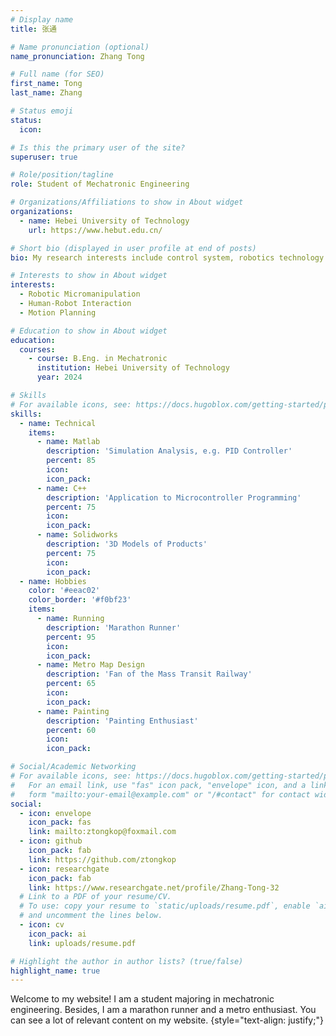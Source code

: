 ```yaml
---
# Display name
title: 张通

# Name pronunciation (optional)
name_pronunciation: Zhang Tong

# Full name (for SEO)
first_name: Tong
last_name: Zhang

# Status emoji
status:
  icon: 

# Is this the primary user of the site?
superuser: true

# Role/position/tagline
role: Student of Mechatronic Engineering

# Organizations/Affiliations to show in About widget
organizations:
  - name: Hebei University of Technology
    url: https://www.hebut.edu.cn/

# Short bio (displayed in user profile at end of posts)
bio: My research interests include control system, robotics technology and micromanipulation.

# Interests to show in About widget
interests:
  - Robotic Micromanipulation
  - Human-Robot Interaction
  - Motion Planning

# Education to show in About widget
education:
  courses:
    - course: B.Eng. in Mechatronic
      institution: Hebei University of Technology
      year: 2024

# Skills
# For available icons, see: https://docs.hugoblox.com/getting-started/page-builder/#icons
skills:
  - name: Technical
    items:
      - name: Matlab
        description: 'Simulation Analysis, e.g. PID Controller'
        percent: 85
        icon: 
        icon_pack: 
      - name: C++
        description: 'Application to Microcontroller Programming'
        percent: 75
        icon: 
        icon_pack: 
      - name: Solidworks
        description: '3D Models of Products'
        percent: 75
        icon: 
        icon_pack: 
  - name: Hobbies
    color: '#eeac02'
    color_border: '#f0bf23'
    items:
      - name: Running
        description: 'Marathon Runner'
        percent: 95
        icon: 
        icon_pack: 
      - name: Metro Map Design
        description: 'Fan of the Mass Transit Railway'
        percent: 65
        icon: 
        icon_pack: 
      - name: Painting
        description: 'Painting Enthusiast'
        percent: 60
        icon: 
        icon_pack: 

# Social/Academic Networking
# For available icons, see: https://docs.hugoblox.com/getting-started/page-builder/#icons
#   For an email link, use "fas" icon pack, "envelope" icon, and a link in the
#   form "mailto:your-email@example.com" or "/#contact" for contact widget.
social:
  - icon: envelope
    icon_pack: fas
    link: mailto:ztongkop@foxmail.com
  - icon: github
    icon_pack: fab
    link: https://github.com/ztongkop
  - icon: researchgate
    icon_pack: fab
    link: https://www.researchgate.net/profile/Zhang-Tong-32
  # Link to a PDF of your resume/CV.
  # To use: copy your resume to `static/uploads/resume.pdf`, enable `ai` icons in `params.yaml`,
  # and uncomment the lines below.
  - icon: cv
    icon_pack: ai
    link: uploads/resume.pdf

# Highlight the author in author lists? (true/false)
highlight_name: true
---
```


Welcome to my website! I am a student majoring in mechatronic engineering. Besides, I am a marathon runner and a metro enthusiast. You can see a lot of relevant content on my website.
{style="text-align: justify;"}
